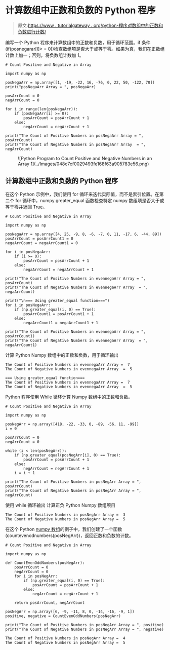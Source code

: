 # 计算数组中正数和负数的 Python 程序

> 原文:[https://www . tutorialgateway . org/python-程序对数组中的正数和负数进行计数/](https://www.tutorialgateway.org/python-program-to-count-positive-and-negative-numbers-in-an-array/)

编写一个 Python 程序来计算数组中的正数和负数，用于循环范围。if 条件(if(posnegarar[I]> = 0))检查数组项是否大于或等于零。如果为真，我们在正数组计数上加一；否则，将负数组计数加 1。

```
# Count Positive and Negative in Array

import numpy as np

posNegaArr = np.array([1, -19, -22, 16, -76, 0, 22, 50, -122, 70])
print("posNegaArr Array = ", posNegaArr)

posArrCount = 0
negArrCount = 0

for i in range(len(posNegaArr)):
    if (posNegaArr[i] >= 0):
        posArrCount = posArrCount + 1
    else:
        negArrCount = negArrCount + 1

print("The Count of Positive Numbers in posNegaArr Array = ", posArrCount)
print("The Count of Negative Numbers in posNegaArr Array  = ", negArrCount)
```

<figure class="wp-block-image size-large">![Python Program to Count Positive and Negative Numbers in an Array 1](../Images/048c7cf0029493fe168f63a905783e56.png)</figure>

## 计算数组中正数和负数的 Python 程序

在这个 Python 示例中，我们使用 for 循环来迭代实际值，而不是索引位置。在第二个 for 循环中，numpy greater_equal 函数检查特定 numpy 数组项是否大于或等于零并返回 True。

```
# Count Positive and Negative in Array

import numpy as np

posNegaArr = np.array([4, 25, -9, 8, -6, -7, 0, 11, -17, 6, -44, 89])
posArrCount = posArrCount1 = 0
negaArrCount = negaArrCount1 = 0

for i in posNegaArr:
    if (i >= 0):
        posArrCount = posArrCount + 1
    else:
        negaArrCount = negaArrCount + 1

print("The Count of Positive Numbers in evennegaArr Array = ", posArrCount)
print("The Count of Negative Numbers in evennegaArr Array  = ", negaArrCount)

print("\n=== Using greater_equal function===")
for i in posNegaArr:
    if (np.greater_equal(i, 0) == True):
        posArrCount1 = posArrCount1 + 1
    else:
        negaArrCount1 = negaArrCount1 + 1

print("The Count of Positive Numbers in evennegaArr Array = ", posArrCount1)
print("The Count of Negative Numbers in evennegaArr Array  = ", negaArrCount1)
```

计算 Python Numpy 数组中的正数和负数，用于循环输出

```
The Count of Positive Numbers in evennegaArr Array =  7
The Count of Negative Numbers in evennegaArr Array  =  5

=== Using greater_equal function===
The Count of Positive Numbers in evennegaArr Array =  7
The Count of Negative Numbers in evennegaArr Array  =  5
```

Python 程序使用 While 循环计算 Numpy 数组中的正数和负数。

```
# Count Positive and Negative in Array

import numpy as np

posNegArr = np.array([418, -22, -33, 0, -89, -56, 11, -99])
i = 0

posArrCount = 0
negArrCount = 0

while (i < len(posNegArr)):
    if (np.greater_equal(posNegArr[i], 0) == True):
        posArrCount = posArrCount + 1
    else:
        negArrCount = negArrCount + 1
    i = i + 1

print("The Count of Positive Numbers in posNegArr Array = ", posArrCount)
print("The Count of Negative Numbers in posNegArr Array = ", negArrCount)
```

使用 while 循环输出 计算正负 Python Numpy 数组项目

```
The Count of Positive Numbers in posNegArr Array =  3
The Count of Negative Numbers in posNegArr Array =  5
```

在这个 Python [numpy 数组](https://www.tutorialgateway.org/python-numpy-array/)的例子中，我们创建了一个函数(countevenodnumbers(posNegArr))，返回正数和负数的计数。

```
# Count Positive and Negative in Array

import numpy as np

def CountEvenOddNumbers(posNegArr):
    posArrCount = 0
    negArrCount = 0
    for i in posNegArr:
        if (np.greater_equal(i, 0) == True):
            posArrCount = posArrCount + 1
        else:
            negArrCount = negArrCount + 1

    return posArrCount, negArrCount

posNegArr = np.array([6, -9, -11, 8, 0, -14, -16, -9, 1])
positive, negative = CountEvenOddNumbers(posNegArr)

print("The Count of Positive Numbers in posNegArr Array = ", positive)
print("The Count of Negative Numbers in posNegArr Array = ", negative)
```

```
The Count of Positive Numbers in posNegArr Array =  4
The Count of Negative Numbers in posNegArr Array =  5
```